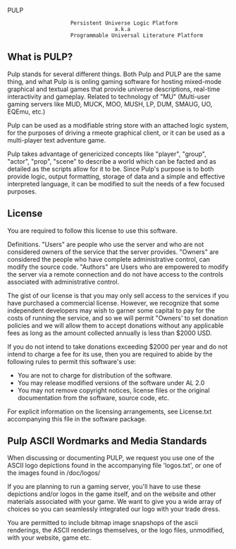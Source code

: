  PULP

                        Persistent Universe Logic Platform
                                      a.k.a
                        Programmable Universal Literature Platform

What is PULP?
-------------

Pulp stands for several different things.  Both Pulp and PULP are the same thing,
and what Pulp is is onling gaming software for hosting mixed-mode graphical and
textual games that provide universe descriptions, real-time interactivity and
gameplay.  Related to technology of "MU" (Multi-user gaming servers like MUD,
MUCK, MOO, MUSH, LP, DUM, SMAUG, UO, EQEmu, etc.)

Pulp can be used as a modifiable string store with an attached logic system,
for the purposes of driving a rmeote graphical client, or it can be used as
a multi-player text adventure game.

Pulp takes advantage of genericized concepts like "player", "group",
"actor", "prop", "scene" to describe a world which can be facted and
as detailed as the scripts allow for it to be.  Since Pulp's purpose is to
both provide logic, output formatting, storage of data and a simple and
effective interpreted language, it can be modified to suit the needs of
a few focused purposes.


License
-------

You are required to follow this license to use this software.

Definitions. "Users" are people who use the server and who are not
considered owners of the service that the server provides.  "Owners"
are considered the people who have complete administrative control,
can modify the source code.  "Authors" are Users who are empowered
to modify the server via a remote connection and do not have access
to the controls associated with administrative control.

The gist of our license is that you may only sell access to the services
if you have purchased a commercial license.  However, we recognize that
some independent developers may wish to garner some capital to pay for
the costs of running the service, and so we will permit "Owners' to set
donation policies and we will allow them to accept donations without
any applicable fees as long as the amount collected annually is less than
$2000 USD.

If you do not intend to take donations exceeding $2000 per year and do
not intend to charge a fee for its use, then you are required to abide
by the following rules to permit this software's use:

   - You are not to charge for distribution of the software.
   - You may release modified versions of the software under AL 2.0
   - You may not remove copyright notices, license files or the
     original documentation from the software, source code, etc.

For explicit information on the licensing arrangements, see License.txt
accompanying this file in the software package.


Pulp ASCII Wordmarks and Media Standards
----------------------------------------

When discussing or documenting PULP, we request you use one of the ASCII
logo depictions found in the accompanying file 'logos.txt', or one of the
images found in /doc/logos/

If you are planning to run a gaming server, you'll have to use these
depictions and/or logos in the game itself, and on the website and other
materials associated with your game.  We want to give you a wide array
of choices so you can seamlessly integrated our logo with your trade
dress.

You are permitted to include bitmap image snapshops of the ascii renderings,
the ASCII renderings themselves, or the logo files, unmodified, with your
website, game etc.
